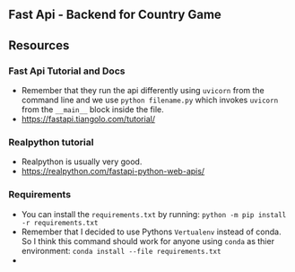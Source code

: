 ## Fast Api - Backend for Country Game

## Resources

### Fast Api Tutorial and Docs

- Remember that they run the api differently using `uvicorn` from the command line and we 
use `python filename.py` which invokes `uvicorn` from the `__main__` block inside the file.
- https://fastapi.tiangolo.com/tutorial/ 
  


### Realpython tutorial

- Realpython is usually very good.
- https://realpython.com/fastapi-python-web-apis/
  


### Requirements

- You can install the `requirements.txt` by running: `python -m pip install -r requirements.txt`
- Remember that I decided to use Pythons `Vertualenv` instead of conda. So I think this command should work for anyone using `conda` as thier environment: `conda install --file requirements.txt`
- 
